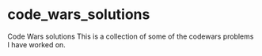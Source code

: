 # code_wars_solutions
Code Wars solutions
This is a collection of some of the codewars problems I have worked on.
